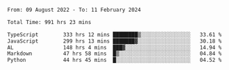 
<!--START_SECTION:waka-->

```txt
From: 09 August 2022 - To: 11 February 2024

Total Time: 991 hrs 23 mins

TypeScript        333 hrs 12 mins ████████▒░░░░░░░░░░░░░░░░   33.61 %
JavaScript        299 hrs 13 mins ███████▓░░░░░░░░░░░░░░░░░   30.18 %
AL                148 hrs 4 mins  ███▓░░░░░░░░░░░░░░░░░░░░░   14.94 %
Markdown          47 hrs 58 mins  █▒░░░░░░░░░░░░░░░░░░░░░░░   04.84 %
Python            44 hrs 45 mins  █░░░░░░░░░░░░░░░░░░░░░░░░   04.52 %
```

<!--END_SECTION:waka-->











